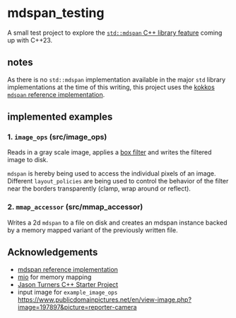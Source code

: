 # mdspan_testing

A small test project to explore the [`std::mdspan` C++ library feature](https://en.cppreference.com/w/cpp/container/mdspan) coming up with C++23.

## notes

As there is no `std::mdspan` implementation available in the major `std` library implementations at the time of this writing, this project uses the [kokkos `mdspan` reference implementation](https://github.com/kokkos/mdspan).

## implemented examples

### 1. `image_ops` (src/image_ops)

Reads in a gray scale image, applies a [box filter](https://en.wikipedia.org/wiki/Box_blur) and writes the filtered image to disk.

`mdspan` is hereby being used to access the individual pixels of an image. Different `layout_policies` are being used to control the behavior of the filter near the borders transparently (clamp, wrap around or reflect).

### 2. `mmap_accessor` (src/mmap_accessor)
Writes a 2d `mdspan` to a file on disk and creates an mdspan instance backed by a memory mapped variant of the previously written file.

## Acknowledgements

* [mdspan reference implementation](https://github.com/kokkos/mdspan)
* [mio](https://github.com/mandreyel/mio) for memory mapping
* [Jason Turners C++ Starter Project](https://github.com/cpp-best-practices/cpp_starter_project)
* input image for `example_image_ops` https://www.publicdomainpictures.net/en/view-image.php?image=197897&picture=reporter-camera
